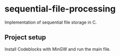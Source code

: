 # sequential-file-processing

Implementation of sequential file storage in C.

## Project setup
Install Codeblocks with MinGW and run the main file.

